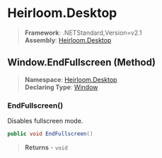 # Heirloom.Desktop

> **Framework**: .NETStandard,Version=v2.1  
> **Assembly**: [Heirloom.Desktop][0]

## Window.EndFullscreen (Method)

> **Namespace**: [Heirloom.Desktop][0]  
> **Declaring Type**: [Window][1]

### EndFullscreen()

Disables fullscreen mode.

```cs
public void EndFullscreen()
```

> **Returns** - `void`

[0]: ../../../Heirloom.Desktop.md
[1]: ../Window.md
